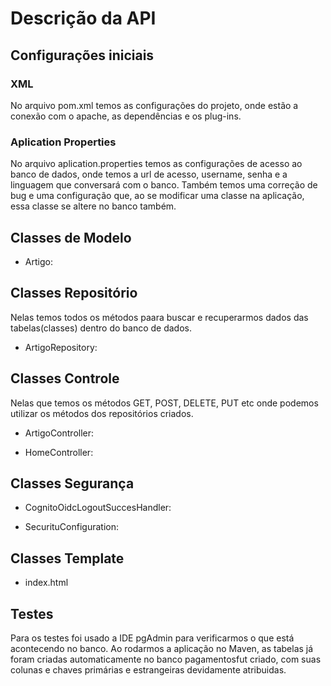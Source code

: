 # Descrição da API

## Configurações iniciais

### XML
No arquivo pom.xml temos as configurações do projeto, onde estão a conexão com o apache, as dependências e os plug-ins.

### Aplication Properties
No arquivo aplication.properties temos as configurações de acesso ao banco de dados, onde temos a url de acesso, username, senha e a linguagem que conversará com o banco. Também temos uma correção de bug e uma configuração que, ao se modificar uma classe na aplicação, essa classe se altere no banco também.

## Classes de Modelo

- Artigo: 


## Classes Repositório

Nelas temos todos os métodos paara buscar e recuperarmos dados das tabelas(classes) dentro do banco de dados.

- ArtigoRepository:


## Classes Controle

Nelas que temos os métodos GET, POST, DELETE, PUT etc onde podemos utilizar os métodos dos repositórios criados.

- ArtigoController:


- HomeController:


## Classes Segurança

- CognitoOidcLogoutSuccesHandler:


- SecurituConfiguration:


## Classes Template

- index.html



## Testes

Para os testes foi usado a IDE pgAdmin para verificarmos o que está acontecendo no banco. Ao rodarmos a aplicação no Maven, as tabelas já foram criadas automaticamente no banco pagamentosfut criado, com suas colunas e chaves primárias e estrangeiras devidamente atribuidas.